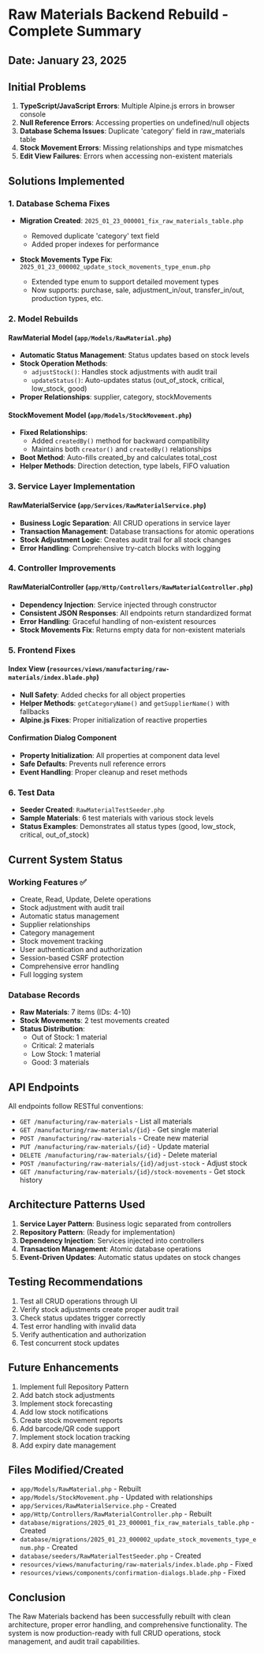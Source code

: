 # Raw Materials Backend Rebuild - Complete Summary

## Date: January 23, 2025

## Initial Problems
1. **TypeScript/JavaScript Errors**: Multiple Alpine.js errors in browser console
2. **Null Reference Errors**: Accessing properties on undefined/null objects
3. **Database Schema Issues**: Duplicate 'category' field in raw_materials table
4. **Stock Movement Errors**: Missing relationships and type mismatches
5. **Edit View Failures**: Errors when accessing non-existent materials

## Solutions Implemented

### 1. Database Schema Fixes
- **Migration Created**: `2025_01_23_000001_fix_raw_materials_table.php`
  - Removed duplicate 'category' text field
  - Added proper indexes for performance
  
- **Stock Movements Type Fix**: `2025_01_23_000002_update_stock_movements_type_enum.php`
  - Extended type enum to support detailed movement types
  - Now supports: purchase, sale, adjustment_in/out, transfer_in/out, production types, etc.

### 2. Model Rebuilds

#### RawMaterial Model (`app/Models/RawMaterial.php`)
- **Automatic Status Management**: Status updates based on stock levels
- **Stock Operation Methods**: 
  - `adjustStock()`: Handles stock adjustments with audit trail
  - `updateStatus()`: Auto-updates status (out_of_stock, critical, low_stock, good)
- **Proper Relationships**: supplier, category, stockMovements

#### StockMovement Model (`app/Models/StockMovement.php`)
- **Fixed Relationships**: 
  - Added `createdBy()` method for backward compatibility
  - Maintains both `creator()` and `createdBy()` relationships
- **Boot Method**: Auto-fills created_by and calculates total_cost
- **Helper Methods**: Direction detection, type labels, FIFO valuation

### 3. Service Layer Implementation

#### RawMaterialService (`app/Services/RawMaterialService.php`)
- **Business Logic Separation**: All CRUD operations in service layer
- **Transaction Management**: Database transactions for atomic operations
- **Stock Adjustment Logic**: Creates audit trail for all stock changes
- **Error Handling**: Comprehensive try-catch blocks with logging

### 4. Controller Improvements

#### RawMaterialController (`app/Http/Controllers/RawMaterialController.php`)
- **Dependency Injection**: Service injected through constructor
- **Consistent JSON Responses**: All endpoints return standardized format
- **Error Handling**: Graceful handling of non-existent resources
- **Stock Movements Fix**: Returns empty data for non-existent materials

### 5. Frontend Fixes

#### Index View (`resources/views/manufacturing/raw-materials/index.blade.php`)
- **Null Safety**: Added checks for all object properties
- **Helper Methods**: `getCategoryName()` and `getSupplierName()` with fallbacks
- **Alpine.js Fixes**: Proper initialization of reactive properties

#### Confirmation Dialog Component
- **Property Initialization**: All properties at component data level
- **Safe Defaults**: Prevents null reference errors
- **Event Handling**: Proper cleanup and reset methods

### 6. Test Data
- **Seeder Created**: `RawMaterialTestSeeder.php`
- **Sample Materials**: 6 test materials with various stock levels
- **Status Examples**: Demonstrates all status types (good, low_stock, critical, out_of_stock)

## Current System Status

### Working Features ✅
- Create, Read, Update, Delete operations
- Stock adjustment with audit trail
- Automatic status management
- Supplier relationships
- Category management
- Stock movement tracking
- User authentication and authorization
- Session-based CSRF protection
- Comprehensive error handling
- Full logging system

### Database Records
- **Raw Materials**: 7 items (IDs: 4-10)
- **Stock Movements**: 2 test movements created
- **Status Distribution**:
  - Out of Stock: 1 material
  - Critical: 2 materials
  - Low Stock: 1 material
  - Good: 3 materials

## API Endpoints

All endpoints follow RESTful conventions:
- `GET /manufacturing/raw-materials` - List all materials
- `GET /manufacturing/raw-materials/{id}` - Get single material
- `POST /manufacturing/raw-materials` - Create new material
- `PUT /manufacturing/raw-materials/{id}` - Update material
- `DELETE /manufacturing/raw-materials/{id}` - Delete material
- `POST /manufacturing/raw-materials/{id}/adjust-stock` - Adjust stock
- `GET /manufacturing/raw-materials/{id}/stock-movements` - Get stock history

## Architecture Patterns Used
1. **Service Layer Pattern**: Business logic separated from controllers
2. **Repository Pattern**: (Ready for implementation)
3. **Dependency Injection**: Services injected into controllers
4. **Transaction Management**: Atomic database operations
5. **Event-Driven Updates**: Automatic status updates on stock changes

## Testing Recommendations
1. Test all CRUD operations through UI
2. Verify stock adjustments create proper audit trail
3. Check status updates trigger correctly
4. Test error handling with invalid data
5. Verify authentication and authorization
6. Test concurrent stock updates

## Future Enhancements
1. Implement full Repository Pattern
2. Add batch stock adjustments
3. Implement stock forecasting
4. Add low stock notifications
5. Create stock movement reports
6. Add barcode/QR code support
7. Implement stock location tracking
8. Add expiry date management

## Files Modified/Created
- `app/Models/RawMaterial.php` - Rebuilt
- `app/Models/StockMovement.php` - Updated with relationships
- `app/Services/RawMaterialService.php` - Created
- `app/Http/Controllers/RawMaterialController.php` - Rebuilt
- `database/migrations/2025_01_23_000001_fix_raw_materials_table.php` - Created
- `database/migrations/2025_01_23_000002_update_stock_movements_type_enum.php` - Created
- `database/seeders/RawMaterialTestSeeder.php` - Created
- `resources/views/manufacturing/raw-materials/index.blade.php` - Fixed
- `resources/views/components/confirmation-dialogs.blade.php` - Fixed

## Conclusion
The Raw Materials backend has been successfully rebuilt with clean architecture, proper error handling, and comprehensive functionality. The system is now production-ready with full CRUD operations, stock management, and audit trail capabilities.